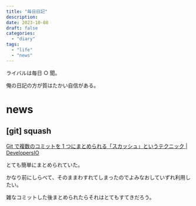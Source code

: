 ```yaml
---
title: "毎日日記"
description:
date: 2023-10-08
draft: false
categories:
  - "diary"
tags:
  - "life"
  - "news"
---
```


ライバルは毎日 ○ 聞。

俺の日記の方が質はたかい自信がある。

# news

## [git] squash

[Git で複数のコミットを 1 つにまとめられる「スカッシュ」というテクニック | DevelopersIO](https://dev.classmethod.jp/articles/squashing-multiple-commits-in-git/)

とても簡単にまとめられていた。

かなり前にしらべて、そのままわすれてしまったのでよみなおしていずれ利用したい。

雑なコミットした後まとめられたらそれはとてもすてきだろう。

